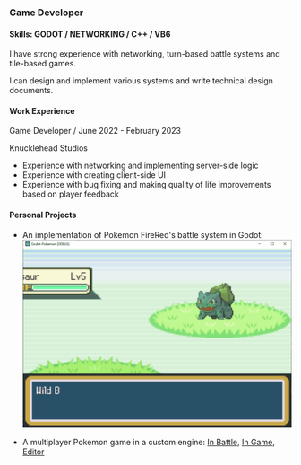 ### Game Developer
#### Skills: GODOT / NETWORKING / C++ / VB6
I have strong experience with networking, turn-based battle systems and tile-based games.

I can design and implement various systems and write technical design documents.

#### Work Experience
Game Developer / June 2022 - February 2023

Knucklehead Studios
- Experience with networking and implementing server-side logic
- Experience with creating client-side UI
- Experience with bug fixing and making quality of life improvements based on player feedback

#### Personal Projects
- An implementation of Pokemon FireRed's battle system in Godot:
![](Battle.gif)

- A multiplayer Pokemon game in a custom engine: [In Battle](Battle.png), [In Game](Ingame.PNG), [Editor](Editor.png)
